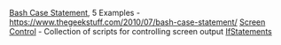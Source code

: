 [Bash Case Statement](BashCaseStatement), 5 Examples -  https://www.thegeekstuff.com/2010/07/bash-case-statement/
[Screen Control](ScreenControl) - Collection of scripts for controlling screen output
[IfStatements](IfStatements)


